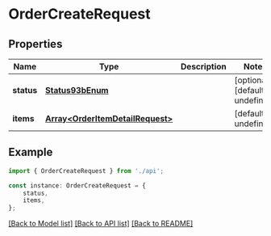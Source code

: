 # OrderCreateRequest


## Properties

Name | Type | Description | Notes
------------ | ------------- | ------------- | -------------
**status** | [**Status93bEnum**](Status93bEnum.md) |  | [optional] [default to undefined]
**items** | [**Array&lt;OrderItemDetailRequest&gt;**](OrderItemDetailRequest.md) |  | [default to undefined]

## Example

```typescript
import { OrderCreateRequest } from './api';

const instance: OrderCreateRequest = {
    status,
    items,
};
```

[[Back to Model list]](../README.md#documentation-for-models) [[Back to API list]](../README.md#documentation-for-api-endpoints) [[Back to README]](../README.md)
